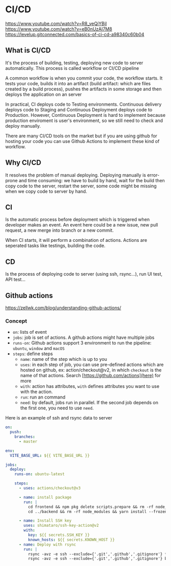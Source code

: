 # CI/CD

<https://www.youtube.com/watch?v=R8_veQiYBjI>
<https://www.youtube.com/watch?v=eB0nUzAI7M8>
<https://levelup.gitconnected.com/basics-of-ci-cd-a98340c60b04>

## What is CI/CD

It's the process of building, testing, deploying new code to server automatically. This process is called workflow or CI/CD pipeline

A common workflow is when you commit your code, the workflow starts. It tests your code, builds it into an artifact (build artifact: which are files created by a build process), pushes the artifacts in some storage and then deploys the application on an server

In practical, CI deploys code to Testing environments. Continuous delivery deploys code to Staging and Continuous Deployment deploys code to Production. However, Continuous Deployment is hard to implement because production enviroment is user's environment, so we still need to check and deploy manually.

There are many CI/CD tools on the market but if you are using github for hosting your code you can use Github Actions to implement these kind of workflow.

## Why CI/CD

It resolves the problem of manual deploying. Deploying manually is error-prone and time consuming: we have to build by hand, wait for the build then copy code to the server, restart the server, some code might be missing when we copy code to server by hand.

## CI

Is the automatic process before deployment which is triggered when developer makes an event. An event here could be a new issue, new pull request, a new merge into branch or a new commit.

When CI starts, it will perform a combination of actions. Actions are seperated tasks like testings, building the code.

## CD

Is the process of deploying code to server (using ssh, rsync...), run UI test, API test...

## Github actions

<https://zellwk.com/blog/understanding-github-actions/>

### Concept

- `on`: lists of event
- `jobs`: job is set of actions. A github actions might have multiple jobs
- `runs-on`: Github actions support 3 environment to run the pipeline: `ubuntu`, `window` and `macOS`
- `steps`: define steps
  + `name`: name of the step which is up to you
  + `uses`: in each step of job, you can use pre-defined actions which are hosted on github, ex: action/checkout@v2, in which `checkout` is the name of that actions. Search [https://github.com/actions](here) for more
  + `with`: action has attributes, `with` defines attributes you want to use with the action.
  + `run`: run an command 
  + `need`: by default, jobs run in parallel. If the second job depends on the first one, you need to use `need`.

Here is an example of ssh and rsync data to server

```yaml
on:
  push:
    branches:
      - master

env:
  VITE_BASE_URL: ${{ VITE_BASE_URL }}

jobs:
  deploy:
    runs-on: ubuntu-latest

    steps:
      - uses: actions/checkout@v3

      - name: install package
        run: |
          cd frontend && npm pkg delete scripts.prepare && rm -rf node_modules && yarn install --frozen-lockfile && yarn build
          cd ../backend && rm -rf node_modules && yarn install --frozen-lockfile && yarn build

      - name: Install SSH key
        uses: shimataro/ssh-key-action@v2
        with:
          key: ${{ secrets.SSH_KEY }}
          known_hosts: ${{ secrets.KNOWN_HOST }}
      - name: Deploy with rsync
        run: |
          rsync -avz -e ssh --exclude={'.git','.github','.gitignore'} frontend/dist/ ${{ secrets.SSH_USERNAME }}@${{ secrets.SERVER_IP }}:${{ secrets.FRONTEND_DEPLOY_DIR }} --delete-after
          rsync -avz -e ssh --exclude={'.git','.github','.gitignore'} backend/dist/ ${{ secrets.SSH_USERNAME }}@${{ secrets.SERVER_IP }}:${{ secrets.BACKEND_DEPLOY_DIR }}

```
